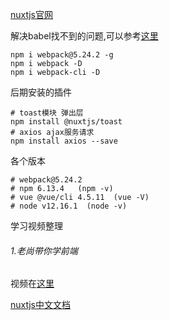 [nuxtjs官网](https://zh.nuxtjs.org/docs/2.x/get-started/installation)

解决babel找不到的问题,可以参考[这里](https://www.cnblogs.com/chenguangliang/p/10716721.html)

```shell
npm i webpack@5.24.2 -g
npm i webpack -D
npm i webpack-cli -D
```

后期安装的插件

```shell
# toast模块 弹出层
npm install @nuxtjs/toast
# axios ajax服务请求
npm install axios --save
```



各个版本

```shell
# webpack@5.24.2
# npm 6.13.4   (npm -v)
# vue @vue/cli 4.5.11  (vue -V)
# node v12.16.1  (node -v)
```

学习视频整理

###### 1.老尚带你学前端

视频在[这里](https://www.bilibili.com/video/BV1654y1r7rM?from=search&seid=16332788434753475868)

[nuxtjs中文文档](https://www.nuxtjs.cn/guide/installation)



